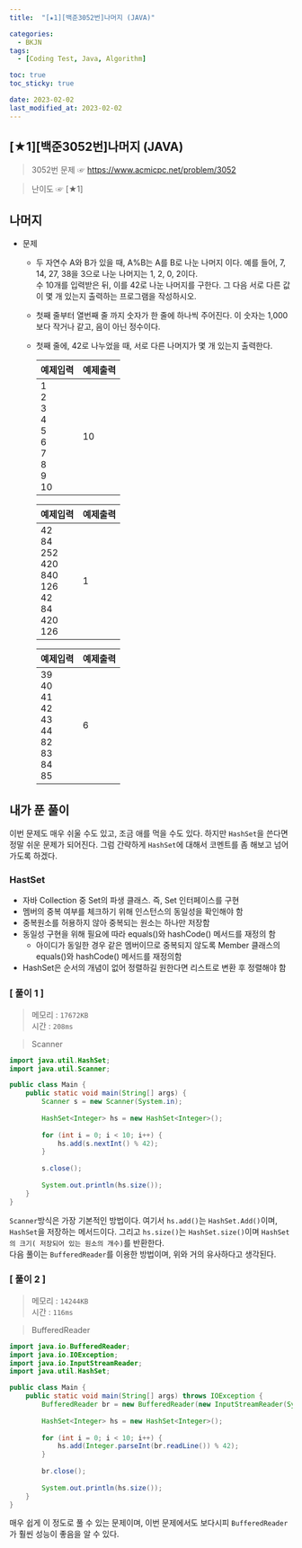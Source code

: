 ```yaml
---
title:  "[★1][백준3052번]나머지 (JAVA)" 

categories:
  - BKJN
tags:
  - [Coding Test, Java, Algorithm]

toc: true
toc_sticky: true

date: 2023-02-02
last_modified_at: 2023-02-02
---
```

[★1][백준3052번]나머지 (JAVA)
----
> 3052번 문제 ☞ <https://www.acmicpc.net/problem/3052> 

> 난이도 ☞ [★1]
  
## 나머지
  
- 문제
  - 두 자연수 A와 B가 있을 때, A%B는 A를 B로 나눈 나머지 이다. 예를 들어, 7, 14, 27, 38을 3으로 나눈 나머지는 1, 2, 0, 2이다.<br>수 10개를 입력받은 뒤, 이를 42로 나눈 나머지를 구한다. 그 다음 서로 다른 값이 몇 개 있는지 출력하는 프로그램을 작성하시오.
  - 첫째 줄부터 열번째 줄 까지 숫자가 한 줄에 하나씩 주어진다. 이 숫자는 1,000보다 작거나 같고, 음이 아닌 정수이다.
  - 첫째 줄에, 42로 나누었을 때, 서로 다른 나머지가 몇 개 있는지 출력한다.
    
	|예제입력|예제출력|
	|:--|:--|
	|1<br>2<br>3<br>4<br>5<br>6<br>7<br>8<br>9<br>10|10|

	|예제입력|예제출력|
	|:--|:--|
	|42<br>84<br>252<br>420<br>840<br>126<br>42<br>84<br>420<br>126|1|

	|예제입력|예제출력|
	|:--|:--|
	|39<br>40<br>41<br>42<br>43<br>44<br>82<br>83<br>84<br>85|6|

## 내가 푼 풀이  
이번 문제도 매우 쉬울 수도 있고, 조금 애를 먹을 수도 있다. 하지만 `HashSet`을 쓴다면 정말 쉬운 문제가 되어진다. 그럼 간략하게 `HashSet`에 대해서 코멘트를 좀 해보고 넘어가도록 하겠다.

### HastSet

- 자바 Collection 중 Set의 파생 클래스. 즉, Set 인터페이스를 구현
- 멤버의 중복 여부를 체크하기 위해 인스턴스의 동일성을 확인해야 함
- 중복원소를 허용하지 않아 중복되는 원소는 하나만 저장함
- 동일성 구현을 위해 필요에 따라 equals()와 hashCode() 메서드를 재정의 함
  - 아이디가 동일한 경우 같은 멤버이므로 중복되지 않도록 Member 클래스의 equals()와 hashCode() 메서드를 재정의함
- HashSet은 순서의 개념이 없어 정렬하길 원한다면 리스트로 변환 후 정렬해야 함

### [ 풀이 1 ]

>메모리 : `17672KB`  
>시간 : `208ms`  

>Scanner
  
```java
import java.util.HashSet;
import java.util.Scanner;

public class Main {
	public static void main(String[] args) {
		Scanner s = new Scanner(System.in);
		
		HashSet<Integer> hs = new HashSet<Integer>();
		
		for (int i = 0; i < 10; i++) {
			hs.add(s.nextInt() % 42);
		}
		
		s.close();
		
		System.out.println(hs.size());
	}
}
```
`Scanner`방식은 가장 기본적인 방법이다. 여기서 `hs.add()`는 `HashSet.Add()`이며, `HashSet`을 저장하는 메서드이다. 그리고 `hs.size()`는 `HashSet.size()`이며 `HashSet 의 크기( 저장되어 있는 원소의 개수)`를 반환한다.<br>다음 풀이는 `BufferedReader`를 이용한 방법이며, 위와 거의 유사하다고 생각된다.
### [ 풀이 2 ]  
>메모리 : `14244KB`  
>시간 : `116ms`  
  
>BufferedReader
  
```java
import java.io.BufferedReader;
import java.io.IOException;
import java.io.InputStreamReader;
import java.util.HashSet;

public class Main {
	public static void main(String[] args) throws IOException {
		BufferedReader br = new BufferedReader(new InputStreamReader(System.in));
		
		HashSet<Integer> hs = new HashSet<Integer>();
		
		for (int i = 0; i < 10; i++) {
			hs.add(Integer.parseInt(br.readLine()) % 42);
		}
		
		br.close();
		
		System.out.println(hs.size());
	}
}
```
매우 쉽게 이 정도로 풀 수 있는 문제이며, 이번 문제에서도 보다시피 `BufferedReader`가 훨씬 성능이 좋음을 알 수 있다.